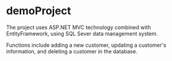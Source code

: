 # demoProject

The project uses ASP.NET MVC technology combined with EntityFramework, using SQL Sever data management system.

Functions include adding a new customer, updating a customer's information, and deleting a customer in the database.
